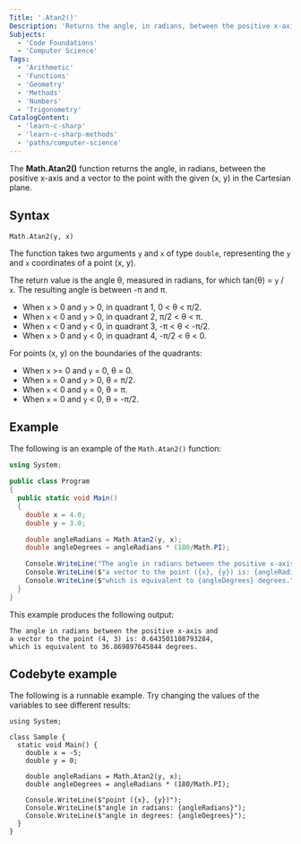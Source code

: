 ```yaml
---
Title: '.Atan2()'
Description: 'Returns the angle, in radians, between the positive x-axis and the vector to point (x, y).'
Subjects:
  - 'Code Foundations'
  - 'Computer Science'
Tags:
  - 'Arithmetic'
  - 'Functions'
  - 'Geometry'
  - 'Methods'
  - 'Numbers'
  - 'Trigonometry'
CatalogContent:
  - 'learn-c-sharp'
  - 'learn-c-sharp-methods'
  - 'paths/computer-science'
---
```


The **Math.Atan2()** function returns the angle, in radians, between the positive x-axis and a vector to the point with the given (x, y) in the Cartesian plane.

## Syntax

```pseudo
Math.Atan2(y, x)
```

The function takes two arguments `y` and `x` of type `double`, representing the `y` and `x` coordinates of a point (x, y).

The return value is the angle θ, measured in radians, for which tan(θ) = `y` / `x`. The resulting angle is between -π and π.

- When `x` > 0 and `y` > 0, in quadrant 1, 0 < θ < π/2.
- When `x` < 0 and `y` > 0, in quadrant 2, π/2 < θ < π.
- When `x` < 0 and `y` < 0, in quadrant 3, -π < θ < -π/2.
- When `x` > 0 and `y` < 0, in quadrant 4, -π/2 < θ < 0.

For points (x, y) on the boundaries of the quadrants:

- When `x` >= 0 and `y` = 0, θ = 0.
- When `x` = 0 and `y` > 0, θ = π/2.
- When `x` < 0 and `y` = 0, θ = π.
- When `x` = 0 and `y` < 0, θ = -π/2.

## Example

The following is an example of the `Math.Atan2()` function:

```cs
using System;

public class Program
{
  public static void Main()
  {
    double x = 4.0;
    double y = 3.0;

    double angleRadians = Math.Atan2(y, x);
    double angleDegrees = angleRadians * (180/Math.PI);

    Console.WriteLine("The angle in radians between the positive x-axis and");
    Console.WriteLine($"a vector to the point ({x}, {y}) is: {angleRadians},");
    Console.WriteLine($"which is equivalent to {angleDegrees} degrees.");
  }
}
```

This example produces the following output:
```
The angle in radians between the positive x-axis and
a vector to the point (4, 3) is: 0.643501108793284,
which is equivalent to 36.869897645844 degrees.
```

## Codebyte example

The following is a runnable example. Try changing the values of the variables to see different results:

```codebyte/csharp
using System;

class Sample {
  static void Main() {
    double x = -5;
    double y = 0;

    double angleRadians = Math.Atan2(y, x);
    double angleDegrees = angleRadians * (180/Math.PI);

    Console.WriteLine($"point ({x}, {y})");
    Console.WriteLine($"angle in radians: {angleRadians}");
    Console.WriteLine($"angle in degrees: {angleDegrees}");
  }
}
```

